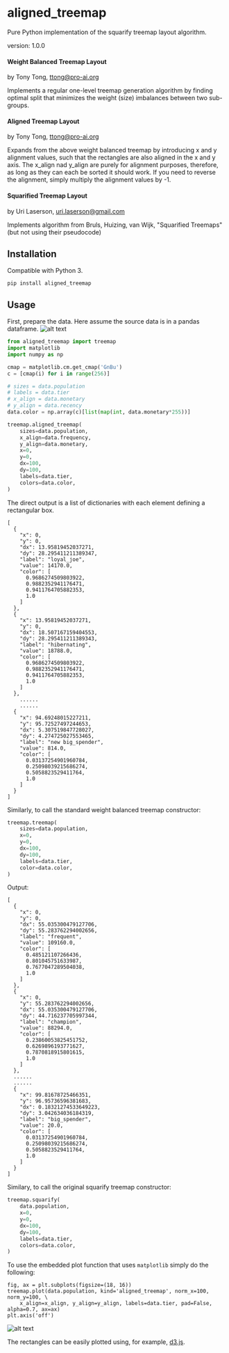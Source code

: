 aligned_treemap
========

Pure Python implementation of the squarify treemap layout algorithm.

version: 1.0.0

#### Weight Balanced Treemap Layout

by Tony Tong, ttong@pro-ai.org

Implements a regular one-level treemap generation algorithm by finding optimal
split that minimizes the weight (size) imbalances between two sub-groups.


#### Aligned Treemap Layout
    
by Tony Tong, ttong@pro-ai.org

Expands from the above weight balanced treemap by introducing x and y alignment
values, such that the rectangles are also aligned in the x and y axis.
The x_align nad y_align are purely for alignment purposes, therefore, as long
as they can each be sorted it should work.  If you need to reverse the alignment,
simply multiply the alignment values by -1.


#### Squarified Treemap Layout

by Uri Laserson, uri.laserson@gmail.com

Implements algorithm from Bruls, Huizing, van Wijk, "Squarified Treemaps"
(but not using their pseudocode)


Installation
------------

Compatible with Python 3.

    pip install aligned_treemap


Usage
-----
First, prepare the data.  Here assume the source data is in a pandas dataframe.
![alt text](tabulated_data.png "Sample Data with Customer RFM Segmentation")

```python
from aligned_treemap import treemap
import matplotlib
import numpy as np

cmap = matplotlib.cm.get_cmap('GnBu')
c = [cmap(i) for i in range(256)]

# sizes = data.population
# labels = data.tier
# x_align = data.monetary
# y_align = data.recency
data.color = np.array(c)[list(map(int, data.monetary*255))]

treemap.aligned_treemap(
    sizes=data.population, 
    x_align=data.frequency, 
    y_align=data.monetary, 
    x=0, 
    y=0, 
    dx=100, 
    dy=100, 
    labels=data.tier,
    colors=data.color,
)
```

The direct output is a list of dictionaries with each element defining a rectangular box. 
```
[
  {
    "x": 0,
    "y": 0,
    "dx": 13.95819452037271,
    "dy": 28.295411211389347,
    "label": "loyal_joe",
    "value": 14170.0,
    "color": [
      0.9686274509803922,
      0.9882352941176471,
      0.9411764705882353,
      1.0
    ]
  },
  {
    "x": 13.95819452037271,
    "y": 0,
    "dx": 18.507167159404553,
    "dy": 28.295411211389343,
    "label": "hibernating",
    "value": 18788.0,
    "color": [
      0.9686274509803922,
      0.9882352941176471,
      0.9411764705882353,
      1.0
    ]
  },
    ......
    ......
  {
    "x": 94.69248015227211,
    "y": 95.72527497244653,
    "dx": 5.307519847728027,
    "dy": 4.274725027553465,
    "label": "new big_spender",
    "value": 814.0,
    "color": [
      0.03137254901960784,
      0.25098039215686274,
      0.5058823529411764,
      1.0
    ]
  }
]
```

Similarly, to call the standard weight balanced treemap constructor:
```python
treemap.treemap(
    sizes=data.population, 
    x=0, 
    y=0, 
    dx=100, 
    dy=100, 
    labels=data.tier, 
    color=data.color,
)
```

Output:
```
[
  {
    "x": 0,
    "y": 0,
    "dx": 55.035300479127706,
    "dy": 55.283762294002656,
    "label": "frequent",
    "value": 109160.0,
    "color": [
      0.485121107266436,
      0.801045751633987,
      0.7677047289504038,
      1.0
    ]
  },
  {
    "x": 0,
    "y": 55.283762294002656,
    "dx": 55.035300479127706,
    "dy": 44.716237705997344,
    "label": "champion",
    "value": 88294.0,
    "color": [
      0.23860053825451752,
      0.6269896193771627,
      0.7870818915801615,
      1.0
    ]
  },
  ......
  ......
  {
    "x": 99.81678725466351,
    "y": 96.95736596381683,
    "dx": 0.18321274533649223,
    "dy": 3.042634036184319,
    "label": "big_spender",
    "value": 20.0,
    "color": [
      0.03137254901960784,
      0.25098039215686274,
      0.5058823529411764,
      1.0
    ]
  }
]
```

Similary, to call the original squarify treemap constructor:
```python
treemap.squarify(
    data.population, 
    x=0, 
    y=0, 
    dx=100, 
    dy=100, 
    labels=data.tier, 
    colors=data.color,
)
```

To use the embedded plot function that uses `matplotlib` simply do the following:
```
fig, ax = plt.subplots(figsize=(18, 16))
treemap.plot(data.population, kind='aligned_treemap', norm_x=100, norm_y=100, \
    x_align=x_align, y_align=y_align, labels=data.tier, pad=False, alpha=0.7, ax=ax)
plt.axis('off')
```
![alt text](aligned_treemap.png "Sample Aligned Treemap with Customer RFM Segmentation")


The rectangles can be easily plotted using, for example,
[d3.js](http://d3js.org/).

